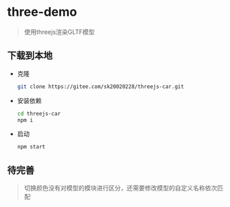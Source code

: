 # three-demo

> 使用threejs渲染GLTF模型



## 下载到本地

- 克隆

  ```bash
  git clone https://gitee.com/sk20020228/threejs-car.git
  ```

- 安装依赖

  ```bash
  cd threejs-car
  npm i
  ```

- 启动

  ```bash
  npm start
  ```

  

## 待完善

> 切换颜色没有对模型的模块进行区分，还需要修改模型的自定义名称依次匹配

